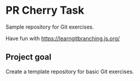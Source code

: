 # PR Cherry Task

Sample repository for Git exercises.

Have fun with https://learngitbranching.js.org/

## Project goal

Create a template repository for basic Git exercises.
